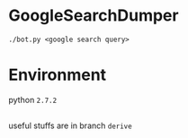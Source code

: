 # GoogleSearchDumper

	./bot.py <google search query>

# Environment

python `2.7.2`

##

useful stuffs are in branch `derive`
